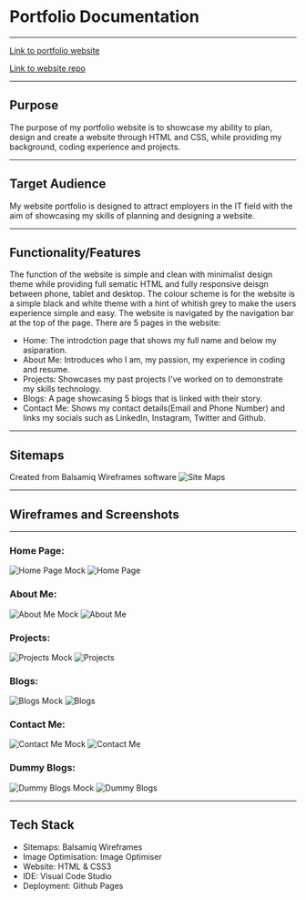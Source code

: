 # Portfolio Documentation

----

[Link to portfolio website](https://tommyt77.github.io/TommyTruong_T1A2/)

[Link to website repo](https://github.com/TommyT77/TommyTruong_T1A2)

----

## Purpose
The purpose of my portfolio website is to showcase my ability to plan, design and create a website through HTML and CSS, while providing my background, coding experience and projects.

---

## Target Audience
My website portfolio is designed to attract employers in the IT field with the aim of showcasing my skills of planning and designing a website.

---

## Functionality/Features
The function of the website is simple and clean with minimalist design theme while providing full sematic HTML and fully responsive deisgn between phone, tablet and desktop. The colour scheme is for the website is a simple black and white theme with a hint of whitish grey to make the users experience simple and easy. The website is navigated by the navigation bar at the top of the page. There are 5 pages in the website:

  
* Home: The introdction page that shows my full name and below my asiparation.
* About Me: Introduces who I am, my passion, my experience in coding and resume.
* Projects: Showcases my past projects I've worked on to demonstrate my skills technology.
* Blogs: A page showcasing 5 blogs that is linked with their story.
* Contact Me: Shows my contact details(Email and Phone Number) and links my socials such as LinkedIn, Instagram, Twitter and Github.

---

## Sitemaps
Created from Balsamiq Wireframes software
![Site Maps](docs/Sitemap.jpg)

---
## Wireframes and Screenshots
---

### Home Page:
![Home Page Mock](docs/Home-page-mock.png)
![Home Page](docs/Home-page.png)

### About Me:
![About Me Mock](docs/About-Me-Mock.png)
![About Me](docs/About-Me.png)

### Projects:
![Projects Mock](docs/Projects-Mock.png)
![Projects](docs/Projects.png)

### Blogs:
![Blogs Mock](docs/Blogs-Mock.png)
![Blogs](docs/Blogs.png)

### Contact Me:
![Contact Me Mock](docs/Contact-Me-Mock.png)
![Contact Me](docs/Contact-Me.png)


### Dummy Blogs:
![Dummy Blogs Mock](docs/Dummy-Blogs-Mock.png)
![Dummy Blogs](docs/Dummy-Blogs.png)

---

## Tech Stack
* Sitemaps: Balsamiq Wireframes
* Image Optimisation: Image Optimiser
* Website: HTML & CSS3
* IDE: Visual Code Studio
* Deployment: Github Pages